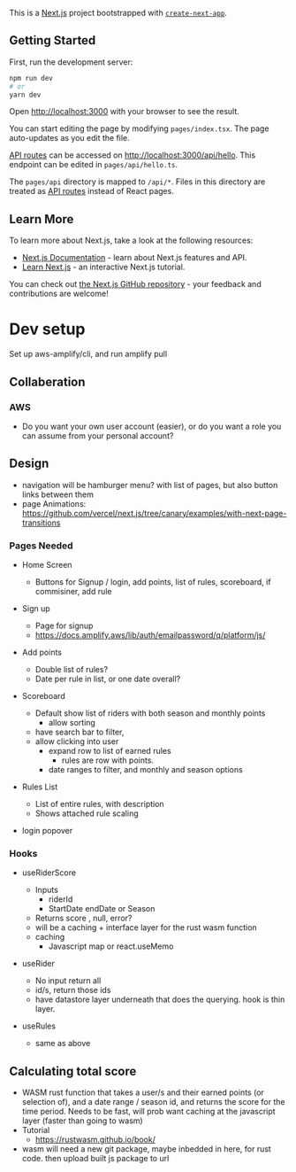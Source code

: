 This is a [Next.js](https://nextjs.org/) project bootstrapped with [`create-next-app`](https://github.com/vercel/next.js/tree/canary/packages/create-next-app).

## Getting Started

First, run the development server:

```bash
npm run dev
# or
yarn dev
```

Open [http://localhost:3000](http://localhost:3000) with your browser to see the result.

You can start editing the page by modifying `pages/index.tsx`. The page auto-updates as you edit the file.

[API routes](https://nextjs.org/docs/api-routes/introduction) can be accessed on [http://localhost:3000/api/hello](http://localhost:3000/api/hello). This endpoint can be edited in `pages/api/hello.ts`.

The `pages/api` directory is mapped to `/api/*`. Files in this directory are treated as [API routes](https://nextjs.org/docs/api-routes/introduction) instead of React pages.

## Learn More

To learn more about Next.js, take a look at the following resources:

- [Next.js Documentation](https://nextjs.org/docs) - learn about Next.js features and API.
- [Learn Next.js](https://nextjs.org/learn) - an interactive Next.js tutorial.

You can check out [the Next.js GitHub repository](https://github.com/vercel/next.js/) - your feedback and contributions are welcome!


# Dev setup
Set up aws-amplify/cli, and run amplify pull

## Collaberation
### AWS
* Do you want your own user account (easier), or do you want a role you can assume from your personal account?

## Design
* navigation will be hamburger menu? with list of pages, but also button links between them
* page Animations: https://github.com/vercel/next.js/tree/canary/examples/with-next-page-transitions

### Pages Needed
* Home Screen
    * Buttons for Signup / login, add points, list of rules, scoreboard, if commisiner, add rule
* Sign up 
    * Page for signup
    * https://docs.amplify.aws/lib/auth/emailpassword/q/platform/js/

* Add points
    * Double list of rules? 
    * Date per rule in list, or one date overall?
* Scoreboard
    * Default show list of riders with both season and monthly points
        * allow sorting
    * have search bar to filter,
    * allow clicking into user 
        * expand row to list of earned rules
            * rules are row with points.  
        * date ranges to filter, and monthly and season options
* Rules List
    * List of entire rules, with description
    * Shows attached rule scaling
* login popover

### Hooks
* useRiderScore
    * Inputs 
        * riderId
        * StartDate endDate or Season
    * Returns score , null, error?
    * will be a caching + interface layer for the rust wasm function
    * caching
        * Javascript map or react.useMemo

* useRider 
    * No input return all
    * id/s, return those ids
    * have datastore layer underneath that does the querying.  hook is thin layer.  
* useRules
    * same as above
## Calculating total score
* WASM rust function that takes a user/s and their earned points (or selection of), and a date range / season id, and returns the score for the time period.  Needs to be fast, will prob want caching at the javascript layer (faster than going to wasm)
* Tutorial
    * https://rustwasm.github.io/book/
* wasm will need a new git package, maybe inbedded in here, for rust code.  then upload built js package to url 

